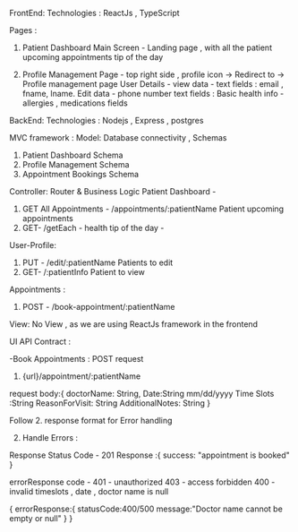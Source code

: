 FrontEnd:
Technologies : ReactJs , TypeScript

Pages :

1. Patient Dashboard Main Screen -
   Landing page , with all the patient upcoming appointments
   tip of the day

2. Profile Management Page -
   top right side , profile icon -> Redirect to -> Profile management page
   User Details - view data -
   text fields : email , fname, lname. Edit data - phone number
   text fields : Basic health info - allergies , medications fields

BackEnd:
Technologies : Nodejs , Express , postgres

MVC framework :
Model: Database connectivity , Schemas

1. Patient Dashboard Schema
2. Profile Management Schema
3. Appointment Bookings Schema

Controller: Router & Business Logic
Patient Dashboard -

1. GET All Appointments - /appointments/:patientName Patient upcoming appointments
2. GET- /getEach - health tip of the day -

User-Profile:

1.  PUT - /edit/:patientName Patients to edit
2.  GET- /:patientInfo Patient to view

Appointments :

1. POST - /book-appointment/:patientName

View: No View , as we are using ReactJs framework in the frontend

UI API Contract :

-Book Appointments :
POST request

1. {url}/appointment/:patientName

request body:{
doctorName: String,
Date:String mm/dd/yyyy
Time Slots :String
ReasonForVisit: String
AdditionalNotes: String
}

Follow 2. response format for Error handling

2. Handle Errors :

Response Status Code - 201
Response :{
success: "appointment is booked"
}

errorResponse code -
401 - unauthorized
403 - access forbidden
400 - invalid timeslots , date , doctor name is null

{
errorResponse:{
statusCode:400/500
message:"Doctor name cannot be empty or null"
}
}

